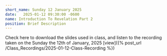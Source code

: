 ```yaml
---
short_name: Sunday 12 January 2025
date:   2025-01-12 09:30:00 -0600
name: Introduction To Revelation Part 2
position: Brief Description
---
```


Check here to download the slides used in class, and listen to the recording taken on the Sunday the 12th of January, 2025
[view]({% post_url /Class_Recordings/2025-01-12-Class-Recording %})
